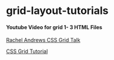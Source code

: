 # grid-layout-tutorials


#### Youtube Video for grid 1- 3 HTML Files
[Rachel Andrews CSS Grid Talk](https://www.youtube.com/watch?v=N5Lt1SLqBmQ)

[CSS Grid Tutorial](https://www.google.com)
